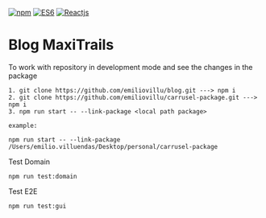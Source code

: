 [![npm](https://github.com/oscmedgon/logo-images/blob/master/logos/npm.png)](https://www.npmjs.com)
[![ES6](https://github.com/oscmedgon/logo-images/blob/master/logos/es6.png)](http://www.ecma-international.org/ecma-262/6.0/)
[![Reactjs](https://video-react.js.org/assets/logo.png)](https://reactjs.org/)

# Blog MaxiTrails

To work with repository in development mode and see the changes in the package

```
1. git clone https://github.com/emiliovillu/blog.git ---> npm i
2. git clone https://github.com/emiliovillu/carrusel-package.git ---> npm i
3. npm run start -- --link-package <local path package>

example:

npm run start -- --link-package /Users/emilio.villuendas/Desktop/personal/carrusel-package
```

Test Domain

```
npm run test:domain
```

Test E2E

```
npm run test:gui
```
